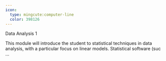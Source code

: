 ```yaml
---
icon:
  type: mingcute:computer-line
  color: 398126
---
```

Data Analysis 1

This module will introduce the student to statistical techniques in data analysis, with a particular focus on linear models. Statistical software (suc ... 
